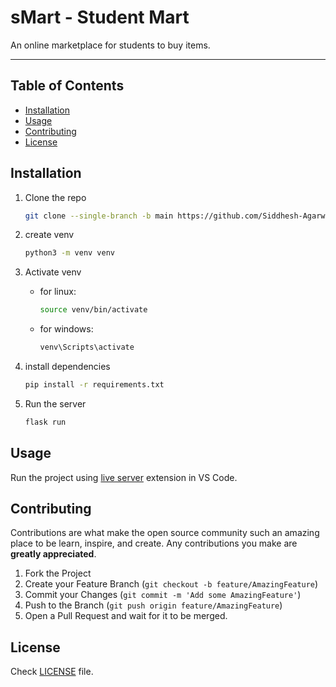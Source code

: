 # sMart - Student Mart

An online marketplace for students to buy items.

_____

## Table of Contents

- [Installation](#installation)
- [Usage](#usage)
- [Contributing](#contributing)
- [License](#license)

## Installation

1. Clone the repo

    ```sh
    git clone --single-branch -b main https://github.com/Siddhesh-Agarwal/sMart
    ```

2. create venv

    ```sh
    python3 -m venv venv
    ```

3. Activate venv
  
    - for linux:

        ```sh
        source venv/bin/activate
        ```

    - for windows:

        ```sh
        venv\Scripts\activate
        ```

4. install dependencies

    ```sh
    pip install -r requirements.txt
    ```

5. Run the server

    ```sh
    flask run
    ```

## Usage

Run the project using [live server](https://marketplace.visualstudio.com/items?itemName=ritwickdey.LiveServer) extension in VS Code.

## Contributing

Contributions are what make the open source community such an amazing place to be learn, inspire, and create. Any contributions you make are **greatly appreciated**.

1. Fork the Project
2. Create your Feature Branch (`git checkout -b feature/AmazingFeature`)
3. Commit your Changes (`git commit -m 'Add some AmazingFeature'`)
4. Push to the Branch (`git push origin feature/AmazingFeature`)
5. Open a Pull Request and wait for it to be merged.

## License

Check [LICENSE](./LICENSE) file.
